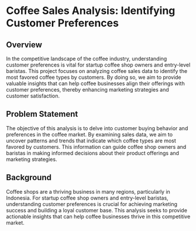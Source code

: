 # Coffee Sales Analysis: Identifying Customer Preferences

## Overview
In the competitive landscape of the coffee industry, understanding customer preferences is vital for startup coffee shop owners and entry-level baristas. This project focuses on analyzing coffee sales data to identify the most favored coffee types by customers. By doing so, we aim to provide valuable insights that can help coffee businesses align their offerings with customer preferences, thereby enhancing marketing strategies and customer satisfaction.

## Problem Statement
The objective of this analysis is to delve into customer buying behavior and preferences in the coffee market. By examining sales data, we aim to uncover patterns and trends that indicate which coffee types are most favored by customers. This information can guide coffee shop owners and baristas in making informed decisions about their product offerings and marketing strategies.

## Background
Coffee shops are a thriving business in many regions, particularly in Indonesia. For startup coffee shop owners and entry-level baristas, understanding customer preferences is crucial for achieving marketing success and building a loyal customer base. This analysis seeks to provide actionable insights that can help coffee businesses thrive in this competitive market.
